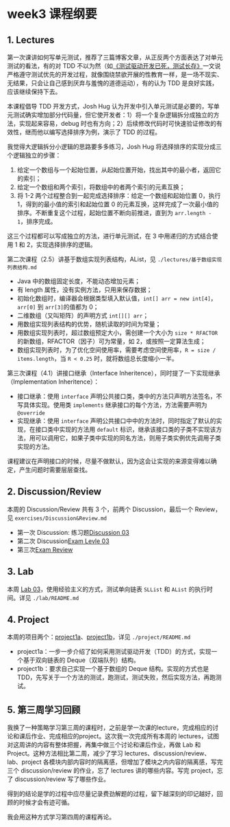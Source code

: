 # week3 课程纲要

## 1. Lectures

第一次课讲如何写单元测试，推荐了三篇博客文章，从正反两个方面表达了对单元测试的看法，有的对 TDD 不以为然（如[《测试驱动开发已死，测试长存》](https://dhh.dk/2014/tdd-is-dead-long-live-testing.html)一文说严格遵守测试优先的开发过程，就像围绕禁欲开展的性教育一样，是一场不现实、无结果，只会让自己感到厌弃与羞愧的道德运动），有的认为 TDD 是良好实践，应该继续保持下去。

本课程倡导 TDD 开发方式，Josh Hug 认为开发中引入单元测试是必要的，写单元测试确实增加部分代码量，但它使开发者：1）将一个复杂逻辑拆分成独立的方法，实现起来容易，debug 时也有方向；2）后续修改代码时可快速验证修改的有效性，继而他以编写选择排序为例，演示了 TDD 的过程。

我觉得大逻辑拆分小逻辑的思路要多多练习，Josh Hug 将选择排序的实现分成三个逻辑独立的步骤：
  1. 给定一个数组与一个起始位置，从起始位置开始，找出其中的最小者，返回它的索引；
  2. 给定一个数组和两个索引，将数组中的者两个索引的元素互换；
  3. 将 1-2 两个过程整合到一起完成选择排序：给定一个数组和起始位置 0，执行 1，得到的最小值的索引和起始位置 0 的元素互换，这样完成了一次最小值的排序。不断重复这个过程，起始位置不断向前推进，直到为 `arr.length - 1`，排序完成。

这三个过程都可以写成独立的方法，进行单元测试，在 3 中用递归的方式结合使用 1 和 2，实现选择排序的逻辑。

第二次课程（2.5）讲基于数组实现列表结构，AList，见 `./lectures/基于数组实现列表结构.md`
  - Java 中的数组固定长度，不能动态增加元素；
  - 有 length 属性，没有实例方法，只用来保存数据；
  - 初始化数组时，编译器会根据类型填入默认值，`int[] arr = new int[4]`，`arr[0]` 到 `arr[3]`的值都为 0；
  - 二维数组（又叫矩阵）的声明方式 `int[][] arr`；
  - 用数组实现列表结构的优势，随机读取的时间为常量；
  - 用数组实现列表时，超过数组预定大小，需创建一个大小为 `size * RFACTOR` 的新数组，RFACTOR（因子）可为常量，如 2，或按照一定算法生成；
  - 数组实现列表时，为了优化空间使用率，需要考虑空间使用率，`R = size / items.length`，当 `R < 0.25` 时，就将数组总长度缩小一半。

第三次课程（4.1）讲接口继承（Interface Inheritence），同时提了一下实现继承（Implementation Inheritence）：
  - 接口继承：使用 `interface` 声明公共接口类，类中的方法只声明方法签名，不写具体实现。使用类 `implements` 继承接口的每个方法，方法需要声明为 `@override`
  - 实现继承：使用 `interface` 声明公共接口中中的方法时，同时指定了默认的实现，在接口类中实现的方法用 `default` 标识，继承该接口类的子类不实现该方法，用可以调用它，如果子类中实现的同名方法，则用子类实例优先调用子类实现的方法。

课程建议在声明接口的时候，尽量不做默认，因为这会让实现的来源变得难以确定，产生问题时需要层层查找。

## 2. Discussion/Review

本周的 Discussion/Review 共有 3 个，前两个 Discussion，最后一个 Review，见 `exercises/Discussion&Review.md`
  - 第一次 Discussion: 练习题[Discussion 03](https://drive.google.com/file/d/1qiF-aEYKl6-Y8gsf_SfHSjlgQ9SlLHTb/view)
  - 第二次 Discussion[Exam Levle 03](https://drive.google.com/file/d/14MsmrUNXnp-aiJVosQYTbMusnt2rrgeH/view)
  - 第三次[Exam Review](https://drive.google.com/file/d/1koTjUljHHI_ojyw5Q_DqBYhw6nnl7kh5/view)

## 3. Lab

本周 [Lab 03](https://sp23.datastructur.es/materials/lab/lab03/)，使用经验主义的方式，测试单向链表 `SLList` 和 `AList` 的执行时间。详见 `./lab/README.md`

## 4. Project

本周的项目两个：[project1a](https://sp23.datastructur.es/materials/proj/proj1a)、[project1b](https://sp23.datastructur.es/materials/proj/proj1b/)，详见 `./project/README.md`

- project1a：一步一步介绍了如何采用测试驱动开发（TDD）的方式，实现一个基于双向链表的 Deque（双端队列）结构。
- project1b：要求自己实现一个基于数组的 Deque 结构。实现的方式也是 TDD，先写关于一个方法的测试，跑测试，测试失败，然后实现方法，再跑测试。

## 5. 第三周学习回顾

我换了一种策略学习第三周的课程时，之前是学一次课的lecture，完成相应的讨论和课后作业、完成相应的project。这次我一次完成所有本周的 lectures，试图对这周讲的内容有整体把握，再集中做三个讨论和课后作业，再做 Lab 和 Project。这种方法相比第二周，减少了学习 lectures、discussion/review、lab、project 各模块内部内容时的隔离感，但增加了模块之内内容的隔离感，写完三个 discussion/review 的作业，忘了 lectures 讲的哪些内容。写完 project，忘了 discussion/review 写了哪些作业。

得到的结论是学的过程中应尽量记录费劲解题的过程，留下越深刻的印记越好，回顾的时候才会有迹可循。

我会用这种方式学习第四周的课程再论。